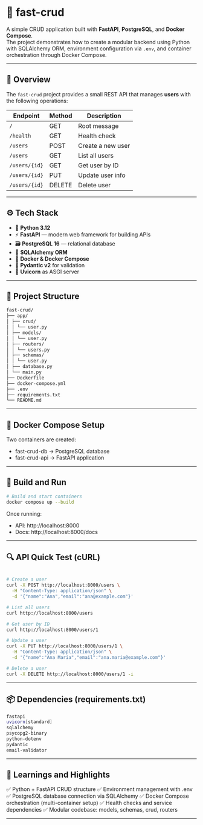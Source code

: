 # 🐳 fast-crud

A simple CRUD application built with **FastAPI**, **PostgreSQL**, and **Docker Compose**.  
The project demonstrates how to create a modular backend using Python with SQLAlchemy ORM, environment configuration via `.env`, and container orchestration through Docker Compose.

---

## 📘 Overview

The `fast-crud` project provides a small REST API that manages **users** with the following operations:

| Endpoint | Method | Description |
|-----------|--------|-------------|
| `/` | GET | Root message |
| `/health` | GET | Health check |
| `/users` | POST | Create a new user |
| `/users` | GET | List all users |
| `/users/{id}` | GET | Get user by ID |
| `/users/{id}` | PUT | Update user info |
| `/users/{id}` | DELETE | Delete user |

---

## ⚙️ Tech Stack

- 🐍 **Python 3.12**
- ⚡ **FastAPI** — modern web framework for building APIs
- 🗃️ **PostgreSQL 16** — relational database
- 🧱 **SQLAlchemy ORM**
- 🐳 **Docker & Docker Compose**
- 🧩 **Pydantic v2** for validation
- 🧠 **Uvicorn** as ASGI server

---

## 🧩 Project Structure

```bash
fast-crud/
├── app/
│ ├── crud/
│ │ └── user.py
│ ├── models/
│ │ └── user.py
│ ├── routers/
│ │ └── users.py
│ ├── schemas/
│ │ └── user.py
│ ├── database.py
│ └── main.py
├── Dockerfile
├── docker-compose.yml
├── .env
├── requirements.txt
└── README.md
```

---

## 🐳 Docker Compose Setup

Two containers are created:

- fast-crud-db → PostgreSQL database
- fast-crud-api → FastAPI application

---

## 🧱 Build and Run
```bash
# Build and start containers
docker compose up --build
```

Once running:

- API: http://localhost:8000
- Docs: http://localhost:8000/docs

---

## 🔍 API Quick Test (cURL)
```bash

# Create a user
curl -X POST http://localhost:8000/users \
  -H "Content-Type: application/json" \
  -d '{"name":"Ana","email":"ana@example.com"}'

# List all users
curl http://localhost:8000/users

# Get user by ID
curl http://localhost:8000/users/1

# Update a user
curl -X PUT http://localhost:8000/users/1 \
  -H "Content-Type: application/json" \
  -d '{"name":"Ana Maria","email":"ana.maria@example.com"}'

# Delete a user
curl -X DELETE http://localhost:8000/users/1 -i
```

---

## 📦 Dependencies (requirements.txt)
```bash
fastapi
uvicorn[standard]
sqlalchemy
psycopg2-binary
python-dotenv
pydantic
email-validator
```

---

## 📘 Learnings and Highlights

✅ Python + FastAPI CRUD structure
✅ Environment management with .env
✅ PostgreSQL database connection via SQLAlchemy
✅ Docker Compose orchestration (multi-container setup)
✅ Health checks and service dependencies
✅ Modular codebase: models, schemas, crud, routers

---
